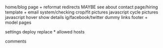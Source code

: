 home/blog page + reformat redirects
MAYBE see about contact page/hiring template + email system/checking
crop/fit pictures
javascript cycle pictures
javascript hover show details 
ig/facebook/twitter dummy links footer + model pages

settings deploy replace * allowed hosts

comments






